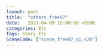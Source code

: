 ```yaml
---
layout: post
title:  "others_free97"
date:   2021-04-09 10:00:00 +0000
categories: Etc
Tags: Story Etc
SceneCode: ["scene_free97_q1_s20"]
---
```

